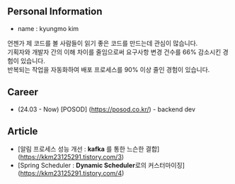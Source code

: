 ## Personal Information
- name : kyungmo kim

언젠가 제 코드를 볼 사람들이 읽기 좋은 코드를 만드는데 관심이 많습니다. </br>
기획자와 개발자 간의 이해 차이를 줄임으로써 요구사항 변경 건수를 66% 감소시킨 경험이 있습니다. </br>
반복되는 작업을 자동화하여 배포 프로세스를 90% 이상 줄인 경험이 있습니다.

## Career
- (24.03 - Now) [POSOD] (https://posod.co.kr/) - backend dev

## Article
- [알림 프로세스 성능 개선 : **kafka** 를 통한 느슨한 결합] (https://kkm23125291.tistory.com/3)
- [Spring Scheduler : **Dynamic Scheduler**로의 커스터마이징] (https://kkm23125291.tistory.com/4)

